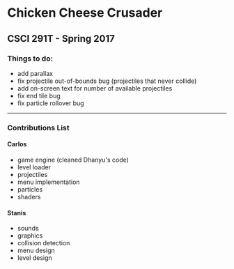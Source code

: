 # Chicken Cheese Crusader
## CSCI 291T - Spring 2017

### Things to do:
- add parallax
- fix projectile out-of-bounds bug (projectiles that never collide)
- add on-screen text for number of available projectiles
- fix end tile bug
- fix particle rollover bug

***

### Contributions List
#### Carlos
- game engine (cleaned Dhanyu's code)
- level loader
- projectiles
- menu implementation
- particles
- shaders
#### Stanis
- sounds
- graphics
- collision detection
- menu design
- level design
